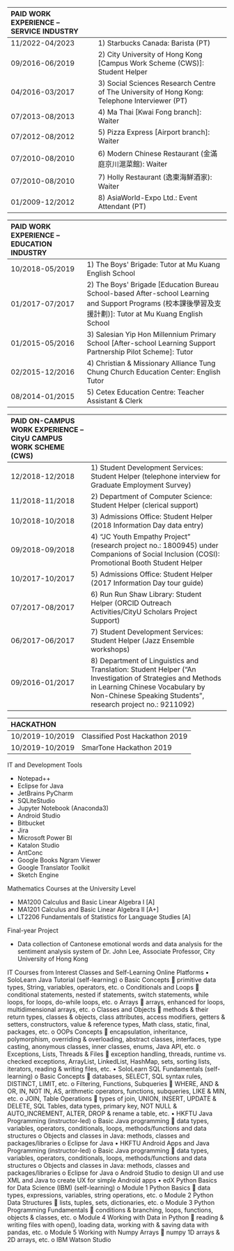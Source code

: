 | PAID WORK EXPERIENCE – SERVICE INDUSTRY |  |
|:----------------------------------------|:-|
| 11/2022-04/2023 | 1) Starbucks Canada: Barista (PT) | 
| 09/2016-06/2019 | 2) City University of Hong Kong [Campus Work Scheme (CWS)]: Student Helper |
| 04/2016-03/2017 | 3) Social Sciences Research Centre of The University of Hong Kong: Telephone Interviewer (PT) |
| 07/2013-08/2013 | 4) Ma Thai [Kwai Fong branch]: Waiter |
| 07/2012-08/2012 | 5) Pizza Express [Airport branch]: Waiter |
| 07/2010-08/2010 | 6) Modern Chinese Restaurant (金滿庭京川滬菜館): Waiter |
| 07/2010-08/2010 | 7) Holly Restaurant (逸東海鮮酒家): Waiter |
| 01/2009-12/2012 | 8) AsiaWorld-Expo Ltd.: Event Attendant (PT) |

| PAID WORK EXPERIENCE – EDUCATION INDUSTRY |  |
|:------------------------------------------|:-|
| 10/2018-05/2019 | 1) The Boys' Brigade: Tutor at Mu Kuang English School |
| 01/2017-07/2017 | 2) The Boys' Brigade [Education Bureau School-based After-school Learning and Support Programs (校本課後學習及支援計劃)]: Tutor at Mu Kuang English School |
| 01/2015-05/2016 | 3) Salesian Yip Hon Millennium Primary School [After-school Learning Support Partnership Pilot Scheme]: Tutor |
| 02/2015-12/2016 | 4) Christian & Missionary Alliance Tung Chung Church Education Center: English Tutor |
| 08/2014-01/2015 | 5) Cetex Education Centre: Teacher Assistant & Clerk |

| PAID ON-CAMPUS WORK EXPERIENCE – CityU CAMPUS WORK SCHEME (CWS) |  |
|:----------------------------------------------------------------|:-|
| 12/2018-12/2018 | 1) Student Development Services: Student Helper (telephone interview for Graduate Employment Survey) |
| 11/2018-11/2018 | 2) Department of Computer Science: Student Helper (clerical support) |
| 10/2018-10/2018 | 3) Admissions Office: Student Helper (2018 Information Day data entry) |
| 09/2018-09/2018 | 4) “JC Youth Empathy Project” (research project no.: 1800945) under Companions of Social Inclusion (COSI): Promotional Booth Student Helper |
| 10/2017-10/2017 | 5) Admissions Office: Student Helper (2017 Information Day tour guide) |
| 07/2017-08/2017 | 6) Run Run Shaw Library: Student Helper (ORCID Outreach Activities/CityU Scholars Project Support) |
| 06/2017-06/2017 | 7) Student Development Services: Student Helper (Jazz Ensemble workshops) |
| 09/2016-01/2017 | 8) Department of Linguistics and Translation: Student Helper (“An Investigation of Strategies and Methods in Learning Chinese Vocabulary by Non-Chinese Speaking Students”, research project no.: 9211092) |

| HACKATHON |  | 
|:-------------|:-|
| 10/2019-10/2019 | Classified Post Hackathon 2019 |
| 10/2019-10/2019 | SmarTone Hackathon 2019 |

IT and Development Tools
-	Notepad++
-	Eclipse for Java 
-	JetBrains PyCharm
-	SQLiteStudio
-	Jupyter Notebook (Anaconda3)
-	Android Studio
-	Bitbucket 
-	Jira
-	Microsoft Power BI
-	Katalon Studio 
-	AntConc
-	Google Books Ngram Viewer
-	Google Translator Toolkit
-	Sketch Engine

Mathematics Courses at the University Level
-	MA1200 Calculus and Basic Linear Algebra I [A]
-	MA1201 Calculus and Basic Linear Algebra II [A+]
-	LT2206 Fundamentals of Statistics for Language Studies [A]

Final-year Project
-	Data collection of Cantonese emotional words and data analysis for the sentiment analysis system of Dr. John Lee, Associate Professor, City University of Hong Kong

IT Courses from Interest Classes and Self-Learning Online Platforms
•	SoloLearn Java Tutorial (self-learning)
o	Basic Concepts
	primitive data types, String, variables, operators, etc. 
o	Conditionals and Loops
	conditional statements, nested if statements, switch statements, while loops, for loops, do-while loops, etc. 
o	Arrays
	arrays, enhanced for loops, multidimensional arrays, etc. 
o	Classes and Objects
	methods & their return types, classes & objects, class attributes, access modifiers, getters & setters, constructors, value & reference types, Math class, static, final, packages, etc. 
o	OOPs Concepts
	encapsulation, inheritance, polymorphism, overriding & overloading, abstract classes, interfaces, type casting, anonymous classes, inner classes, enums, Java API, etc. 
o	Exceptions, Lists, Threads & Files
	exception handling, threads, runtime vs. checked exceptions, ArrayList, LinkedList, HashMap, sets, sorting lists, iterators, reading & writing files, etc. 
•	SoloLearn SQL Fundamentals (self-learning)
o	Basic Concepts
	databases, SELECT, SQL syntax rules, DISTINCT, LIMIT, etc.
o	Filtering, Functions, Subqueries
	WHERE, AND & OR, IN, NOT IN, AS, arithmetic operators, functions, subqueries, LIKE & MIN, etc.
o	JOIN, Table Operations
	types of join, UNION, INSERT, UPDATE & DELETE, SQL Tables, data types, primary key, NOT NULL & AUTO_INCREMENT, ALTER, DROP & rename a table, etc.
•	HKFTU Java Programming (instructor-led)
o	Basic Java programming 
	data types, variables, operators, conditionals, loops, methods/functions and data structures
o	Objects and classes in Java: methods, classes and packages/libraries
o	Eclipse for Java
•	HKFTU Android Apps and Java Programming (instructor-led)
o	Basic Java programming
	data types, variables, operators, conditionals, loops, methods/functions and data structures
o	Objects and classes in Java: methods, classes and packages/libraries
o	Eclipse for Java
o	Android Studio to design UI and use XML and Java to create UX for simple Android apps
•	edX Python Basics for Data Science (IBM) (self-learning)
o	Module 1 Python Basics
	data types, expressions, variables, string operations, etc. 
o	Module 2 Python Data Structures
	lists, tuples, sets, dictionaries, etc.
o	Module 3 Python Programming Fundamentals
	conditions & branching, loops, functions, objects & classes, etc.
o	Module 4 Working with Data in Python
	reading & writing files with open(), loading data, working with & saving data with pandas, etc.
o	Module 5 Working with Numpy Arrays
	numpy 1D arrays & 2D arrays, etc.
o	IBM Watson Studio
